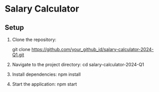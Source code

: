 # Salary Calculator

## Setup

1. Clone the repository:

   git clone https://github.com/your_github_id/salary-calculator-2024-Q1.git

2. Navigate to the project directory:
          cd salary-calculator-2024-Q1

4. Install dependencies:
          npm install

5. Start the application:
         npm start